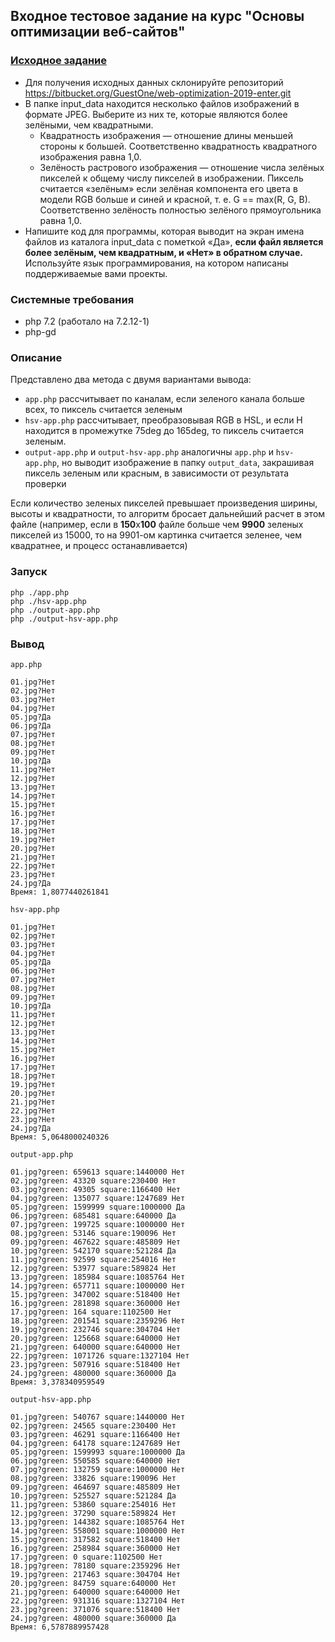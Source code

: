 ## Входное тестовое задание на курс "Основы оптимизации веб-сайтов"

### [Исходное задание](https://bitbucket.org/GuestOne/web-optimization-2019-enter.git)

* Для получения исходных данных склонируйте репозиторий https://bitbucket.org/GuestOne/web-optimization-2019-enter.git
* В папке input_data находится несколько файлов изображений в формате JPEG. Выберите из них те, которые являются более зелёными, чем квадратными.
  * Квадратность изображения — отношение длины меньшей стороны к большей. Соответственно квадратность квадратного изображения равна 1,0.
  * Зелёность растрового изображения — отношение числа зелёных пикселей к общему числу пикселей в изображении. Пиксель считается «зелёным» если зелёная компонента его цвета в модели RGB больше и синей и красной, т. е. G == max(R, G, B). Соответственно зелёность полностью зелёного прямоугольника равна 1,0.
* Напишите код для программы, которая выводит на экран имена файлов из каталога input_data с пометкой «Да», **если файл является более зелёным, чем квадратным, и «Нет» в обратном случае.** Используйте язык программирования, на котором написаны поддерживаемые вами проекты.

### Системные требования

* php 7.2 (работало на 7.2.12-1)
* php-gd

### Описание

Представлено два метода с двумя вариантами вывода:

* `app.php` рассчитывает по каналам, если зеленого канала больше всех, то пиксель считается зеленым
* `hsv-app.php` рассчитывает, преобразовывая RGB в HSL, и если H находится в промежутке 75deg до 165deg, то пиксель считается зеленым.
* `output-app.php` и `output-hsv-app.php` аналогичны `app.php` и `hsv-app.php`, но выводит изображение в папку `output_data`, закрашивая пиксель зеленым или красным, в зависимости от результата проверки

Если количество зеленых пикселей превышает произведения ширины, высоты и квадратности, то алгоритм бросает дальнейший расчет в этом файле
(например, если в **150**х**100** файле больше чем **9900** зеленых пикселей из 15000, то на 9901-ом картинка считается зеленее, чем квадратнее, и процесс останавливается)

### Запуск

```
php ./app.php
php ./hsv-app.php
php ./output-app.php
php ./output-hsv-app.php
```

### Вывод

`app.php`
``` 
01.jpg?Нет
02.jpg?Нет
03.jpg?Нет
04.jpg?Нет
05.jpg?Да
06.jpg?Да
07.jpg?Нет
08.jpg?Нет
09.jpg?Нет
10.jpg?Да
11.jpg?Нет
12.jpg?Нет
13.jpg?Нет
14.jpg?Нет
15.jpg?Нет
16.jpg?Нет
17.jpg?Нет
18.jpg?Нет
19.jpg?Нет
20.jpg?Нет
21.jpg?Нет
22.jpg?Нет
23.jpg?Нет
24.jpg?Да
Время: 1,8077440261841
```
`hsv-app.php`
```
01.jpg?Нет
02.jpg?Нет
03.jpg?Нет
04.jpg?Нет
05.jpg?Да
06.jpg?Нет
07.jpg?Нет
08.jpg?Нет
09.jpg?Нет
10.jpg?Да
11.jpg?Нет
12.jpg?Нет
13.jpg?Нет
14.jpg?Нет
15.jpg?Нет
16.jpg?Нет
17.jpg?Нет
18.jpg?Нет
19.jpg?Нет
20.jpg?Нет
21.jpg?Нет
22.jpg?Нет
23.jpg?Нет
24.jpg?Да
Время: 5,0648000240326
```
`output-app.php`
``` 
01.jpg?green: 659613 square:1440000 Нет
02.jpg?green: 43320 square:230400 Нет
03.jpg?green: 49305 square:1166400 Нет
04.jpg?green: 135077 square:1247689 Нет
05.jpg?green: 1599999 square:1000000 Да
06.jpg?green: 685481 square:640000 Да
07.jpg?green: 199725 square:1000000 Нет
08.jpg?green: 53146 square:190096 Нет
09.jpg?green: 467622 square:485809 Нет
10.jpg?green: 542170 square:521284 Да
11.jpg?green: 92599 square:254016 Нет
12.jpg?green: 53977 square:589824 Нет
13.jpg?green: 185984 square:1085764 Нет
14.jpg?green: 657711 square:1000000 Нет
15.jpg?green: 347002 square:518400 Нет
16.jpg?green: 281898 square:360000 Нет
17.jpg?green: 164 square:1102500 Нет
18.jpg?green: 201541 square:2359296 Нет
19.jpg?green: 232746 square:304704 Нет
20.jpg?green: 125668 square:640000 Нет
21.jpg?green: 640000 square:640000 Нет
22.jpg?green: 1071726 square:1327104 Нет
23.jpg?green: 507916 square:518400 Нет
24.jpg?green: 480000 square:360000 Да
Время: 3,378340959549
```
`output-hsv-app.php`
``` 
01.jpg?green: 540767 square:1440000 Нет
02.jpg?green: 24565 square:230400 Нет
03.jpg?green: 46291 square:1166400 Нет
04.jpg?green: 64178 square:1247689 Нет
05.jpg?green: 1599993 square:1000000 Да
06.jpg?green: 550585 square:640000 Нет
07.jpg?green: 132759 square:1000000 Нет
08.jpg?green: 33826 square:190096 Нет
09.jpg?green: 464697 square:485809 Нет
10.jpg?green: 525527 square:521284 Да
11.jpg?green: 53860 square:254016 Нет
12.jpg?green: 37290 square:589824 Нет
13.jpg?green: 144382 square:1085764 Нет
14.jpg?green: 558001 square:1000000 Нет
15.jpg?green: 317582 square:518400 Нет
16.jpg?green: 258984 square:360000 Нет
17.jpg?green: 0 square:1102500 Нет
18.jpg?green: 78180 square:2359296 Нет
19.jpg?green: 217463 square:304704 Нет
20.jpg?green: 84759 square:640000 Нет
21.jpg?green: 640000 square:640000 Нет
22.jpg?green: 931316 square:1327104 Нет
23.jpg?green: 371076 square:518400 Нет
24.jpg?green: 480000 square:360000 Да
Время: 6,5787889957428
```